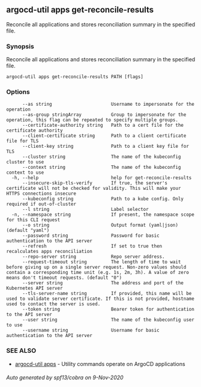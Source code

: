 ## argocd-util apps get-reconcile-results

Reconcile all applications and stores reconciliation summary in the specified file.

### Synopsis

Reconcile all applications and stores reconciliation summary in the specified file.

```
argocd-util apps get-reconcile-results PATH [flags]
```

### Options

```
      --as string                      Username to impersonate for the operation
      --as-group stringArray           Group to impersonate for the operation, this flag can be repeated to specify multiple groups.
      --certificate-authority string   Path to a cert file for the certificate authority
      --client-certificate string      Path to a client certificate file for TLS
      --client-key string              Path to a client key file for TLS
      --cluster string                 The name of the kubeconfig cluster to use
      --context string                 The name of the kubeconfig context to use
  -h, --help                           help for get-reconcile-results
      --insecure-skip-tls-verify       If true, the server's certificate will not be checked for validity. This will make your HTTPS connections insecure
      --kubeconfig string              Path to a kube config. Only required if out-of-cluster
      --l string                       Label selector
  -n, --namespace string               If present, the namespace scope for this CLI request
      --o string                       Output format (yaml|json) (default "yaml")
      --password string                Password for basic authentication to the API server
      --refresh                        If set to true then recalculates apps reconciliation
      --repo-server string             Repo server address.
      --request-timeout string         The length of time to wait before giving up on a single server request. Non-zero values should contain a corresponding time unit (e.g. 1s, 2m, 3h). A value of zero means don't timeout requests. (default "0")
      --server string                  The address and port of the Kubernetes API server
      --tls-server-name string         If provided, this name will be used to validate server certificate. If this is not provided, hostname used to contact the server is used.
      --token string                   Bearer token for authentication to the API server
      --user string                    The name of the kubeconfig user to use
      --username string                Username for basic authentication to the API server
```

### SEE ALSO

* [argocd-util apps](argocd-util_apps.md)	 - Utility commands operate on ArgoCD applications

###### Auto generated by spf13/cobra on 9-Nov-2020
